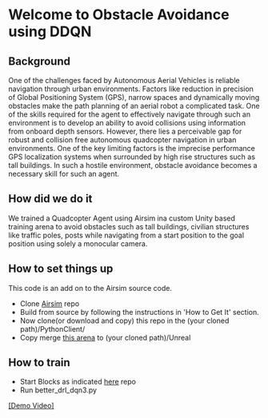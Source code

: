# Welcome to Obstacle Avoidance using DDQN

## Background

One of the challenges faced by Autonomous Aerial Vehicles is reliable navigation through urban environments. Factors like reduction in precision of Global Positioning System (GPS), narrow spaces and dynamically moving obstacles make the path planning of an aerial robot a complicated task. One of the skills required for the agent to effectively navigate through such an environment is to develop an ability to avoid collisions using information from onboard depth sensors. 
However, there lies a perceivable gap for robust and collision free autonomous quadcopter navigation in urban environments. One of the key limiting factors is the imprecise performance GPS localization systems when surrounded by high rise structures such as tall buildings. In such a hostile environment, obstacle avoidance becomes a necessary skill for such an agent.

## How did we do it
We trained a Quadcopter Agent using Airsim ina custom Unity based training arena to avoid obstacles such as tall buildings, civilian structures like traffic poles, posts while navigating from a start position to the goal position using solely a monocular camera. 

## How to set things up
This code is an add on to the Airsim source code.
* Clone <a href="https://github.com/Microsoft/AirSim">Airsim</a> repo
* Build from source by following the instructions in 'How to Get It' section.
* Now clone(or download and copy) this repo in the (your cloned path)/PythonClient/
* Copy merge <a href="https://github.com/Microsoft/AirSim">this arena</a> to (your cloned path)/Unreal

## How to train
* Start Blocks as indicated <a href="https://www.dropbox.com/s/modl4yevcjcnzzf/Unreal.rar?dl=0">here</a> repo
* Run better_drl_dqn3.py

[[Demo Video]](https://www.youtube.com/watch?v=WZe6jF1GAxk)
